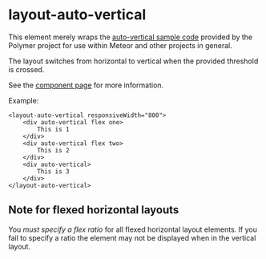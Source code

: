 layout-auto-vertical
====================

This element merely wraps the
[auto-vertical sample code](https://www.polymer-project.org/0.5/docs/polymer/layout-attrs.html) provided by the Polymer
project for use within Meteor and other projects in general.

The layout switches from horizontal to vertical when the provided threshold is crossed.

See the [component page](https://github.com/scotta/layout-auto-vertical) for more information.

Example:

    <layout-auto-vertical responsiveWidth="800">
        <div auto-vertical flex one>
            This is 1
        </div>
        <div auto-vertical flex two>
            This is 2
        </div>
        <div auto-vertical>
            This is 3
        </div>
    </layout-auto-vertical>

Note for flexed horizontal layouts
----------------------------------
You *must specify a flex ratio* for all flexed horizontal layout elements. If you fail to specify a ratio the element
 may not be displayed when in the vertical layout.
